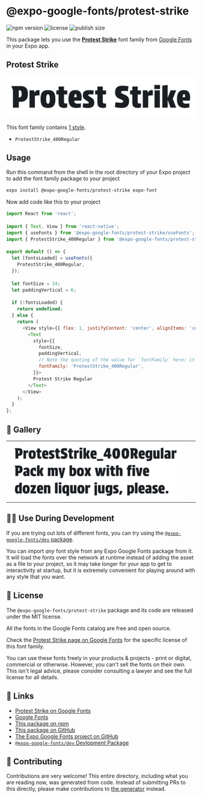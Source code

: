 # @expo-google-fonts/protest-strike

![npm version](https://flat.badgen.net/npm/v/@expo-google-fonts/protest-strike)
![license](https://flat.badgen.net/github/license/expo/google-fonts)
![publish size](https://flat.badgen.net/packagephobia/install/@expo-google-fonts/protest-strike)

This package lets you use the [**Protest Strike**](https://fonts.google.com/specimen/Protest+Strike) font family from [Google Fonts](https://fonts.google.com/) in your Expo app.

## Protest Strike

![Protest Strike](./font-family.png)

This font family contains [1 style](#-gallery).

- `ProtestStrike_400Regular`

## Usage

Run this command from the shell in the root directory of your Expo project to add the font family package to your project
```sh
expo install @expo-google-fonts/protest-strike expo-font
```

Now add code like this to your project
```js
import React from 'react';

import { Text, View } from 'react-native';
import { useFonts } from '@expo-google-fonts/protest-strike/useFonts';
import { ProtestStrike_400Regular } from '@expo-google-fonts/protest-strike/400Regular';

export default () => {
  let [fontsLoaded] = useFonts({
    ProtestStrike_400Regular,
  });

  let fontSize = 24;
  let paddingVertical = 6;

  if (!fontsLoaded) {
    return undefined;
  } else {
    return (
      <View style={{ flex: 1, justifyContent: 'center', alignItems: 'center' }}>
        <Text
          style={{
            fontSize,
            paddingVertical,
            // Note the quoting of the value for `fontFamily` here; it expects a string!
            fontFamily: 'ProtestStrike_400Regular',
          }}>
          Protest Strike Regular
        </Text>
      </View>
    );
  }
};

```

## 🔡 Gallery


||||
|-|-|-|
|![ProtestStrike_400Regular](./ProtestStrike_400Regular.ttf.png)||||


## 👩‍💻 Use During Development

If you are trying out lots of different fonts, you can try using the [`@expo-google-fonts/dev` package](https://github.com/expo/google-fonts/tree/master/font-packages/dev#readme).

You can import *any* font style from any Expo Google Fonts package from it. It will load the fonts
over the network at runtime instead of adding the asset as a file to your project, so it may take longer
for your app to get to interactivity at startup, but it is extremely convenient
for playing around with any style that you want.

## 📖 License

The `@expo-google-fonts/protest-strike` package and its code are released under the MIT license.

All the fonts in the Google Fonts catalog are free and open source.

Check the [Protest Strike page on Google Fonts](https://fonts.google.com/specimen/Protest+Strike) for the specific license of this font family.

You can use these fonts freely in your products & projects - print or digital, commercial or otherwise. However, you can't sell the fonts on their own. This isn't legal advice, please consider consulting a lawyer and see the full license for all details.

## 🔗 Links

- [Protest Strike on Google Fonts](https://fonts.google.com/specimen/Protest+Strike)
- [Google Fonts](https://fonts.google.com/)
- [This package on npm](https://www.npmjs.com/package/@expo-google-fonts/protest-strike)
- [This package on GitHub](https://github.com/expo/google-fonts/tree/master/font-packages/protest-strike)
- [The Expo Google Fonts project on GitHub](https://github.com/expo/google-fonts)
- [`@expo-google-fonts/dev` Devlopment Package](https://github.com/expo/google-fonts/tree/master/font-packages/dev)

## 🤝 Contributing

Contributions are very welcome! This entire directory, including what you are reading now, was generated from code. Instead of submitting PRs to this directly, please make contributions to [the generator](https://github.com/expo/google-fonts/tree/master/packages/generator) instead.

